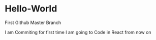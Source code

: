 # Hello-World
First Github Master Branch

I am Commiting for first time
I am going to Code in React from now on
